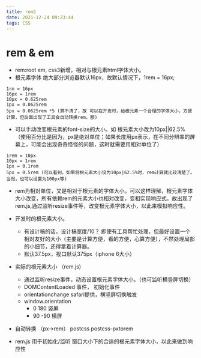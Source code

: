 ```yaml
---
title: rem2
date: 2021-12-24 09:23:44
tags: CSS
---
```


# rem & em

+ rem:root em, css3新增，相对与根元素html字体大小。
+ 根元素字体 绝大部分浏览器默认16px，故默认情况下，1rem = 16px;
```
1rm = 16px
16px = 1rem
10px = 0.625rem
1px = 0.0625rem
5px = 0.0625rem *5 (算不清了，故 可以在开发时，给根元素一个合理的字体大小，方便计算，但后面出现了工具会自动转换rem，额) 
```
+ 可以手动改变根元素的font-size的大小。如 根元素大小改为10px||62.5%（使用百分比是因为，px是绝对单位；如果长度用px表示，在不同分辨率的屏幕上，可能会出现奇奇怪怪的问题，这时就需要用相对单位了）
```
1rem = 10px
10px = 1rem
1px = 0.1rem
5px = 0.5rem (可以看到，如果将根元素大小设为10px|62.5%时，rem计算就比较清楚了。当然，也可以设置为100px等)
```
+ rem为相对单位，又是相对于根元素的字体大小。可以这样理解，根元素字体大小改变，所有依赖rem的元素大小也相对改变，变相实现响应式。故出现了rem.js,通过监听resize事件等，改变根元素字体大小，以此来模拟响应性。
+ 开发时的根元素大小。
  - 有设计稿的话，设计稿宽度/10？ 即使有工具帮忙处理，但最好设置一个相对友好的大小（主要是计算方便，看的方便，心算方便），不然处理局部的小细节，还得拿着计算器。
  - 默认37.5px，视口默认375px（iphone 6大小）
+ 实际的根元素大小 （rem.js)
  - 通过监听resize事件，动态设置根元素字体大小。（也可监听横竖屏切换）
  - DOMContentLoaded 事件， 初始化事件
  - orientationchange safari提供，横竖屏切换触发
  - window.orientation
    + 0 180 竖屏
    + 90 -90 横屏


+ 自动转换 （px->rem）  postcss postcss-pxtorem
+ rem.js 用于初始化/监听 窗口大小下的合适的根元素字体大小，以此来做到响应性